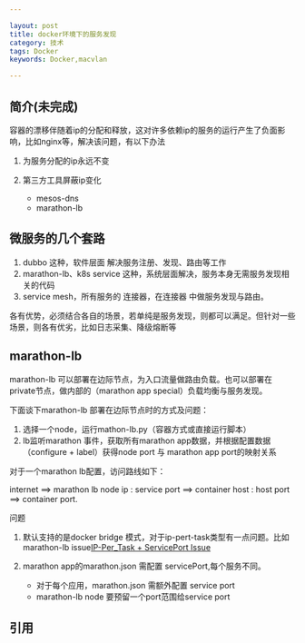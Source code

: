 ```yaml
---

layout: post
title: docker环境下的服务发现
category: 技术
tags: Docker
keywords: Docker,macvlan

---
```



## 简介(未完成)

容器的漂移伴随着ip的分配和释放，这对许多依赖ip的服务的运行产生了负面影响，比如nginx等，解决该问题，有以下办法

1. 为服务分配的ip永远不变
2. 第三方工具屏蔽ip变化

	* mesos-dns
   * marathon-lb


## 微服务的几个套路

1. dubbo 这种，软件层面 解决服务注册、发现、路由等工作
2. marathon-lb、k8s service 这种，系统层面解决，服务本身无需服务发现相关的代码
3. service mesh，所有服务的 连接器，在连接器 中做服务发现与路由。

各有优势，必须结合各自的场景，若单纯是服务发现，则都可以满足。但针对一些场景，则各有优劣，比如日志采集、降级熔断等

## marathon-lb

marathon-lb 可以部署在边际节点，为入口流量做路由负载。也可以部署在private节点，做内部的（marathon app special）负载均衡与服务发现。

下面谈下marathon-lb 部署在边际节点时的方式及问题：

1. 选择一个node，运行mathon-lb.py（容器方式或直接运行脚本）
2. lb监听marathon 事件，获取所有marathon app数据，并根据配置数据（configure + label）获得node port 与 marathon app port的映射关系

对于一个marathon lb配置，访问路线如下：

internet ==> marathon lb node ip : service port ==> container host : host port ==> container port.

问题

1. 默认支持的是docker bridge 模式，对于ip-pert-task类型有一点问题。比如marathon-lb issue[IP-Per_Task + ServicePort Issue](https://github.com/mesosphere/marathon-lb/issues/365)
2. marathon app的marathon.json 需配置 servicePort,每个服务不同。

	* 对于每个应用，marathon.json 需额外配置 service port
	* marathon-lb node 要预留一个port范围给service port


## 引用





	
	